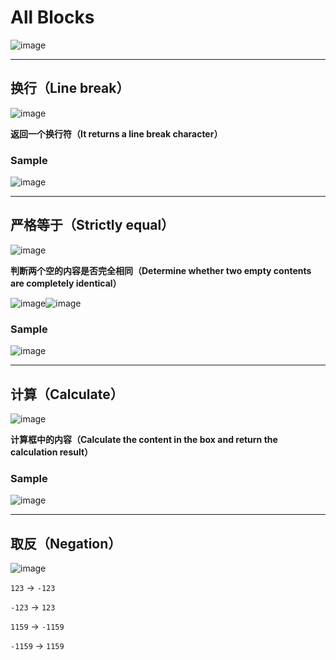 # All Blocks
![image](https://github.com/user-attachments/assets/178ebf65-20b9-4447-8cc4-acb967e04a81)

---

## 换行（Line break）
![image](https://github.com/user-attachments/assets/bbe32d6c-a472-4aed-8bc5-0cadf6e79726)

**返回一个换行符（It returns a line break character）**
### Sample
![image](https://github.com/user-attachments/assets/d5e6867a-db01-4fc1-b204-3ca44286e5e0)

---

## 严格等于（Strictly equal）
![image](https://github.com/user-attachments/assets/6f7ad8d3-c601-4b89-b7fa-a3b74b969b59)

**判断两个空的内容是否完全相同（Determine whether two empty contents are completely identical）**

![image](https://github.com/user-attachments/assets/da64569c-3972-48b9-ab12-3b03c4972165)![image](https://github.com/user-attachments/assets/5135b3ad-5634-41b8-8dc2-f0e768ebef7c)
### Sample
![image](https://github.com/user-attachments/assets/f2716c72-fd6b-4034-a3e4-06d6829dff09)

---

## 计算（Calculate）
![image](https://github.com/user-attachments/assets/ebd692cb-3db2-449b-9044-be872ee9286d)

**计算框中的内容（Calculate the content in the box and return the calculation result）**
### Sample
![image](https://github.com/user-attachments/assets/9b00e6ce-a9bb-41ba-8510-c482a39da408)

---

## 取反（Negation）
![image](https://github.com/user-attachments/assets/0850953f-b3a7-4f25-b63e-d27f3d82f610)

`123` -> `-123`

`-123` -> `123`

`1159` -> `-1159`

`-1159` -> `1159`
